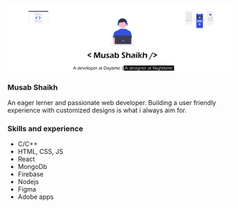 <p align="center">
  <img src="banner1.png"/>
</p>

### Musab Shaikh

An eager lerner and passionate web developer. Building a user friendly experience with customized designs is what i always aim for.

### Skills and experience

* C/C++
* HTML, CSS, JS
* React
* MongoDb
* Firebase
* Nodejs
* Figma
* Adobe apps

<!--
**MusabShk/MusabShk** is a ✨ _special_ ✨ repository because its `README.md` (this file) appears on your GitHub profile.

Here are some ideas to get you started:

- 🔭 I’m currently working on ...
- 🌱 I’m currently learning ...
- 👯 I’m looking to collaborate on ...
- 🤔 I’m looking for help with ...
- 💬 Ask me about ...
- 📫 How to reach me: ...
- 😄 Pronouns: ...
- ⚡ Fun fact: ...
-->
